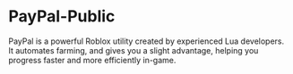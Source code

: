 # PayPal-Public
PayPal is a powerful Roblox utility created by experienced Lua developers. It automates farming, and gives you a slight advantage, helping you progress faster and more efficiently in-game.
